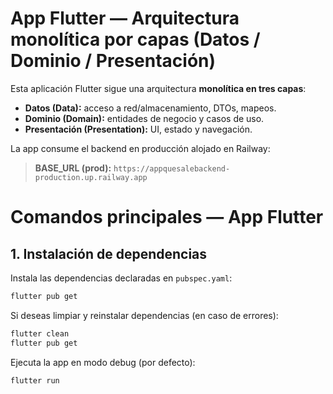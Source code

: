 # App Flutter — Arquitectura monolítica por capas (Datos / Dominio / Presentación)

Esta aplicación Flutter sigue una arquitectura **monolítica en tres capas**:
- **Datos (Data):** acceso a red/almacenamiento, DTOs, mapeos.
- **Dominio (Domain):** entidades de negocio y casos de uso.
- **Presentación (Presentation):** UI, estado y navegación.

La app consume el backend en producción alojado en Railway:
> **BASE_URL (prod):** `https://appquesalebackend-production.up.railway.app`


# **Comandos principales — App Flutter**

## **1. Instalación de dependencias**

Instala las dependencias declaradas en `pubspec.yaml`:

```bash
flutter pub get
```

Si deseas limpiar y reinstalar dependencias (en caso de errores):

```bash
flutter clean
flutter pub get
```

Ejecuta la app en modo debug (por defecto):
```bash
flutter run
```
